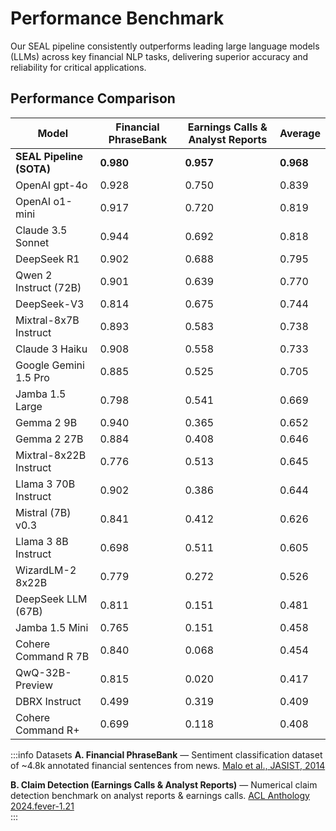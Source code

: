 # Performance Benchmark

Our SEAL pipeline consistently outperforms leading large language models (LLMs) across key financial NLP tasks, delivering superior accuracy and reliability for critical applications.

## Performance Comparison

| Model                   | Financial PhraseBank | Earnings Calls & Analyst Reports | Average |
|--------------------------|----------------------|----------------------------------|---------|
| **SEAL Pipeline (SOTA)** | **0.980**           | **0.957**                        | **0.968** |
| OpenAI gpt-4o           | 0.928                | 0.750                            | 0.839   |
| OpenAI o1-mini          | 0.917                | 0.720                            | 0.819   |
| Claude 3.5 Sonnet       | 0.944                | 0.692                            | 0.818   |
| DeepSeek R1             | 0.902                | 0.688                            | 0.795   |
| Qwen 2 Instruct (72B)   | 0.901                | 0.639                            | 0.770   |
| DeepSeek-V3             | 0.814                | 0.675                            | 0.744   |
| Mixtral-8x7B Instruct   | 0.893                | 0.583                            | 0.738   |
| Claude 3 Haiku          | 0.908                | 0.558                            | 0.733   |
| Google Gemini 1.5 Pro   | 0.885                | 0.525                            | 0.705   |
| Jamba 1.5 Large         | 0.798                | 0.541                            | 0.669   |
| Gemma 2 9B              | 0.940                | 0.365                            | 0.652   |
| Gemma 2 27B             | 0.884                | 0.408                            | 0.646   |
| Mixtral-8x22B Instruct  | 0.776                | 0.513                            | 0.645   |
| Llama 3 70B Instruct    | 0.902                | 0.386                            | 0.644   |
| Mistral (7B) v0.3       | 0.841                | 0.412                            | 0.626   |
| Llama 3 8B Instruct     | 0.698                | 0.511                            | 0.605   |
| WizardLM-2 8x22B        | 0.779                | 0.272                            | 0.526   |
| DeepSeek LLM (67B)      | 0.811                | 0.151                            | 0.481   |
| Jamba 1.5 Mini          | 0.765                | 0.151                            | 0.458   |
| Cohere Command R 7B     | 0.840                | 0.068                            | 0.454   |
| QwQ-32B-Preview         | 0.815                | 0.020                            | 0.417   |
| DBRX Instruct           | 0.499                | 0.319                            | 0.409   |
| Cohere Command R+       | 0.699                | 0.118                            | 0.408   |

:::info Datasets
**A. Financial PhraseBank** — Sentiment classification dataset of ~4.8k annotated financial sentences from news. [Malo et al., JASIST, 2014](https://asistdl.onlinelibrary.wiley.com/doi/abs/10.1002/asi.23062)  

**B. Claim Detection (Earnings Calls & Analyst Reports)** — Numerical claim detection benchmark on analyst reports & earnings calls. [ACL Anthology 2024.fever-1.21](https://aclanthology.org/2024.fever-1.21/)  
:::
